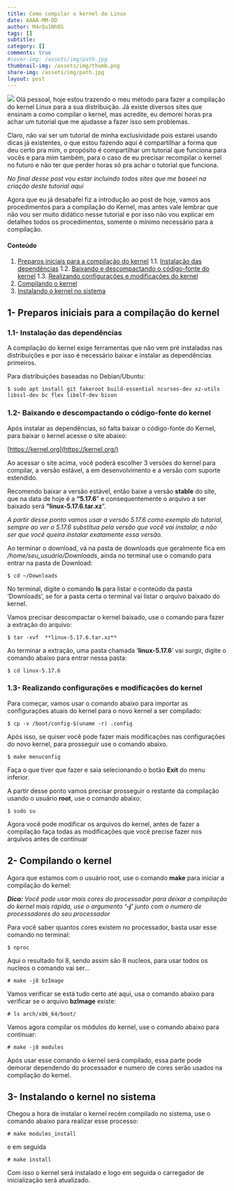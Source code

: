 ```yaml
---
title: Como compilar o kernel do Linux
date: AAAA-MM-DD
author: M4rQu1Nh0S
tags: []
subtitle:
category: []
comments: true
#cover-img: /assets/img/path.jpg
thumbnail-img: /assets/img/thumb.png
share-img: /assets/img/path.jpg
layout: post
---
```


![](https://cdn-images-1.medium.com/max/800/0*6JpRF629V9_NL4i6.png)
Olá pessoal, hoje estou trazendo o meu método para fazer a compilação do kernel Linux para a sua distribuição. Já existe diversos sites que ensinam a como compilar o kernel, mas acredite, eu demorei horas pra achar um tutorial que me ajudasse a fazer isso sem problemas.

Claro, não vai ser um tutorial de minha exclusividade pois estarei usando dicas já existentes, o que estou fazendo aqui é compartilhar a forma que deu certo pra mim, o propósito é compartilhar um tutorial que funciona para vocês e para mim também, para o caso de eu precisar recompilar o kernel no futuro e não ter que perder horas só pra achar o tutorial que funciona.

_No final desse post vou estar incluindo todos sites que me baseei na criação deste tutorial aqui_

Agora que eu já desabafei fiz a introdução ao post de hoje, vamos aos procedimentos para a compilação do Kernel, mas antes vale lembrar que não vou ser muito didático nesse tutorial e por isso não vou explicar em detalhes todos os procedimentos, somente o mínimo necessário para a compilação.

#### **Conteúdo**

1.  [Preparos iniciais para a compilação do kernel](#b342)
    1.1. [Instalação das dependências](#397f)
    1.2. [Baixando e descompactando o código-fonte do kernel](#68fd)
    1.3. [Realizando configurações e modificações do kernel](#2aca)
2.  [Compilando o kernel](#a4cb)
3.  [Instalando o kernel no sistema](#instalando-o-kernel-no-sistema)

## 1- Preparos iniciais para a compilação do kernel
### 1.1- Instalação das dependências

A compilação do kernel exige ferramentas que não vem pré instaladas nas distribuições e por isso é necessário baixar e instalar as dependências primeiros.

Para distribuições baseadas no Debian/Ubuntu:

	$ sudo apt install git fakeroot build-essential ncurses-dev xz-utils libssl-dev bc flex libelf-dev bison

### 1.2- Baixando e descompactando o código-fonte do kernel
Após instalar as dependências, só falta baixar o código-fonte do Kernel, para baixar o kernel acesse o site abaixo:

[https://kernel.org](https://kernel.org/)

Ao acessar o site acima, você poderá escolher 3 versões do kernel para compilar, a versão estável, a em desenvolvimento e a versão com suporte estendido.

Recomendo baixar a versão estável, então baixe a versão **stable** do site, que na data de hoje é a **“5.17.6**” e consequentemente o arquivo a ser baixado será **“linux-5.17.6.tar.xz**”.

_A partir desse ponto vamos usar a versão 5.17.6 como exemplo do tutorial, sempre ao ver o 5.17.6 substitua pela versão que você vai instalar, a não ser que você queira instalar exatamente essa versão._

Ao terminar o download, vá na pasta de downloads que geralmente fica em _/home/seu_usuário/Downloads_, ainda no terminal use o comando para entrar na pasta de Download:

	$ cd ~/Downloads

No terminal, digite o comando **ls** para listar o conteúdo da pasta ‘Downloads’, se for a pasta certa o terminal vai listar o arquivo baixado do kernel.

Vamos precisar descompactar o kernel baixado, use o comando para fazer a extração do arquivo:

	$ tar -xvf  **linux-5.17.6.tar.xz**

Ao terminar a extração, uma pasta chamada ‘**linux-5.17.6**’ vai surgir, digite o comando abaixo para entrar nessa pasta:

	$ cd linux-5.17.6

### 1.3- Realizando configurações e modificações do kernel
Para começar, vamos usar o comando abaixo para importar as configurações atuais do kernel para o novo kernel a ser compilado:

	$ cp -v /boot/config-$(uname -r) .config

Após isso, se quiser você pode fazer mais modificações nas configurações do novo kernel, para prosseguir use o comando abaixo.

	$ make menuconfig

Faça o que tiver que fazer e saia selecionando o botão **Exit** do menu inferior.

A partir desse ponto vamos precisar prosseguir o restante da compilação usando o usuário **root**, use o comando abaixo:

	$ sudo su

Agora você pode modificar os arquivos do kernel, antes de fazer a compilação faça todas as modificações que você precise fazer nos arquivos antes de continuar

## 2- Compilando o kernel

Agora que estamos com o usuário root, use o comando **make** para iniciar a compilação do kernel:

**_Dica:_** _Você pode usar mais cores do processador para deixar a compilação do kernel mais rápida, use o argumento_ **_‘-j’_** _junto com o numero de processadores do seu processador_

Para você saber quantos cores existem no processador, basta usar esse comando no terminal:

	$ nproc

Aqui o resultado foi 8, sendo assim são 8 nucleos, para usar todos os nucleos o comando vai ser…

	# make -j8 bzImage

Vamos verificar se está tudo certo até aqui, usa o comando abaixo para verificar se o arquivo **bzImage** existe:

	# ls arch/x86_64/boot/

Vamos agora compilar os módulos do kernel, use o comando abaixo para continuar:

	# make -j8 modules

Após usar esse comando o kernel será compilado, essa parte pode demorar dependendo do processador e numero de cores serão usados na compilação do kernel.

## 3- Instalando o kernel no sistema
Chegou a hora de instalar o kernel recém compilado no sistema, use o comando abaixo para realizar esse processo:

	# make modules_install

e em seguida

	# make install

Com isso o kernel será instalado e logo em seguida o carregador de inicialização será atualizado.

